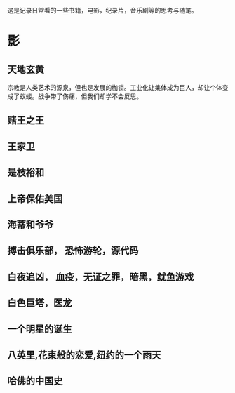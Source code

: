 这是记录日常看的一些书籍，电影，纪录片，音乐剧等的思考与随笔。

# 影

## 天地玄黄
宗教是人类艺术的源泉，但也是发展的枷锁。工业化让集体成为巨人，却让个体变成了蚁蝼。战争带了伤痛，但我们却学不会反思。

## 赌王之王

## 王家卫

## 是枝裕和

## 上帝保佑美国 

## 海蒂和爷爷

## 搏击俱乐部， 恐怖游轮，源代码

## 白夜追凶， 血疫，无证之罪，暗黑，鱿鱼游戏

## 白色巨塔，医龙

## 一个明星的诞生

## 八英里,花束般的恋爱,纽约的一个雨天

## 哈佛的中国史